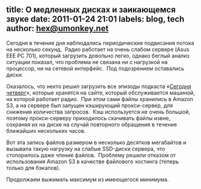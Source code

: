 title: О медленных дисках и заикающемся звуке
date: 2011-01-24 21:01
labels: blog, tech
author: hex@umonkey.net
---
Сегодня в течение дня наблюдались периодические подвисания потока на несколько
секунд.  Радио работает на очень слабом сервере (Asus EEE PC 701), который
загрузить довольно легко, однако беглый анализ ситуации показал, что проблема не
связана ни с нагрузкой на процессор, ни на сетевой интерфейс.  Под подозрением
оставались диски.

Оказалось, что некто решил загрузить все эпизоды подкаста «[Сегодня
четверг][aw]», которые хранятся на сайте, который обслуживается машиной, на
которой работает радио.  При этом сами файлы хранились в Amazon S3, а на сервере
был запущен кэширующий прокси-сервер, для снижения количества запросов.  Кэш
используется не очень большой, поэтому прокси-серверу приходилось скачивать
файлы извне, сохраняя их на диске на случай повторного обращения в течение
ближайших нескольких часов.

Вот эта запись файлов размером в несколько десятков мегабайтов и вызывала такую
нагрузку на слабые SSD-диски сервера, что стопорилось даже чтение файлов. 
Проблему решили отказом от использования Amazon S3 в качестве файлового хостинга
(теперь только для бэкапов).

Продолжаем выжимать максимум из имеющегося минимума.

[aw]: http://afterwednesday.rpod.ru/
